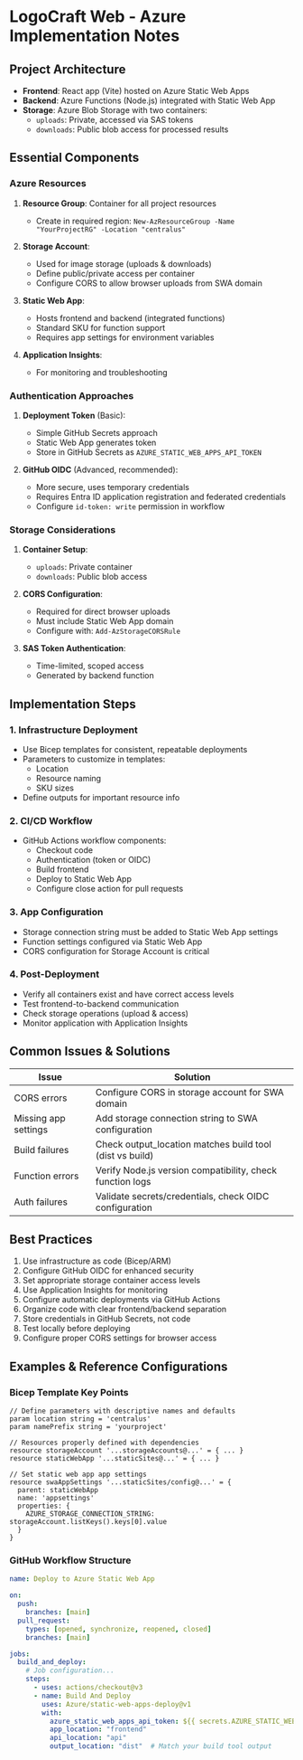 # LogoCraft Web - Azure Implementation Notes

## Project Architecture
- **Frontend**: React app (Vite) hosted on Azure Static Web Apps
- **Backend**: Azure Functions (Node.js) integrated with Static Web App
- **Storage**: Azure Blob Storage with two containers:
  - `uploads`: Private, accessed via SAS tokens
  - `downloads`: Public blob access for processed results

## Essential Components

### Azure Resources
1. **Resource Group**: Container for all project resources
   - Create in required region: `New-AzResourceGroup -Name "YourProjectRG" -Location "centralus"`

2. **Storage Account**: 
   - Used for image storage (uploads & downloads)
   - Define public/private access per container
   - Configure CORS to allow browser uploads from SWA domain

3. **Static Web App**: 
   - Hosts frontend and backend (integrated functions)
   - Standard SKU for function support
   - Requires app settings for environment variables

4. **Application Insights**: 
   - For monitoring and troubleshooting

### Authentication Approaches
1. **Deployment Token** (Basic):
   - Simple GitHub Secrets approach
   - Static Web App generates token
   - Store in GitHub Secrets as `AZURE_STATIC_WEB_APPS_API_TOKEN`

2. **GitHub OIDC** (Advanced, recommended):
   - More secure, uses temporary credentials
   - Requires Entra ID application registration and federated credentials
   - Configure `id-token: write` permission in workflow

### Storage Considerations
1. **Container Setup**:
   - `uploads`: Private container
   - `downloads`: Public blob access

2. **CORS Configuration**:
   - Required for direct browser uploads
   - Must include Static Web App domain
   - Configure with: `Add-AzStorageCORSRule`

3. **SAS Token Authentication**:
   - Time-limited, scoped access
   - Generated by backend function

## Implementation Steps

### 1. Infrastructure Deployment
- Use Bicep templates for consistent, repeatable deployments
- Parameters to customize in templates:
  - Location
  - Resource naming
  - SKU sizes
- Define outputs for important resource info

### 2. CI/CD Workflow
- GitHub Actions workflow components:
  - Checkout code
  - Authentication (token or OIDC)
  - Build frontend
  - Deploy to Static Web App
  - Configure close action for pull requests

### 3. App Configuration
- Storage connection string must be added to Static Web App settings
- Function settings configured via Static Web App
- CORS configuration for Storage Account is critical

### 4. Post-Deployment
- Verify all containers exist and have correct access levels
- Test frontend-to-backend communication
- Check storage operations (upload & access)
- Monitor application with Application Insights

## Common Issues & Solutions

| Issue | Solution |
|-------|----------|
| CORS errors | Configure CORS in storage account for SWA domain |
| Missing app settings | Add storage connection string to SWA configuration |
| Build failures | Check output_location matches build tool (dist vs build) |
| Function errors | Verify Node.js version compatibility, check function logs |
| Auth failures | Validate secrets/credentials, check OIDC configuration |

## Best Practices
1. Use infrastructure as code (Bicep/ARM)
2. Configure GitHub OIDC for enhanced security
3. Set appropriate storage container access levels
4. Use Application Insights for monitoring
5. Configure automatic deployments via GitHub Actions
6. Organize code with clear frontend/backend separation
7. Store credentials in GitHub Secrets, not code
8. Test locally before deploying
9. Configure proper CORS settings for browser access

## Examples & Reference Configurations

### Bicep Template Key Points
```bicep
// Define parameters with descriptive names and defaults
param location string = 'centralus'
param namePrefix string = 'yourproject'

// Resources properly defined with dependencies
resource storageAccount '...storageAccounts@...' = { ... }
resource staticWebApp '...staticSites@...' = { ... }

// Set static web app app settings
resource swaAppSettings '...staticSites/config@...' = {
  parent: staticWebApp
  name: 'appsettings'
  properties: {
    AZURE_STORAGE_CONNECTION_STRING: storageAccount.listKeys().keys[0].value
  }
}
```

### GitHub Workflow Structure
```yaml
name: Deploy to Azure Static Web App

on:
  push:
    branches: [main]
  pull_request:
    types: [opened, synchronize, reopened, closed]
    branches: [main]

jobs:
  build_and_deploy:
    # Job configuration...
    steps:
      - uses: actions/checkout@v3
      - name: Build And Deploy
        uses: Azure/static-web-apps-deploy@v1
        with:
          azure_static_web_apps_api_token: ${{ secrets.AZURE_STATIC_WEB_APPS_API_TOKEN }}
          app_location: "frontend"
          api_location: "api"
          output_location: "dist"  # Match your build tool output
```
